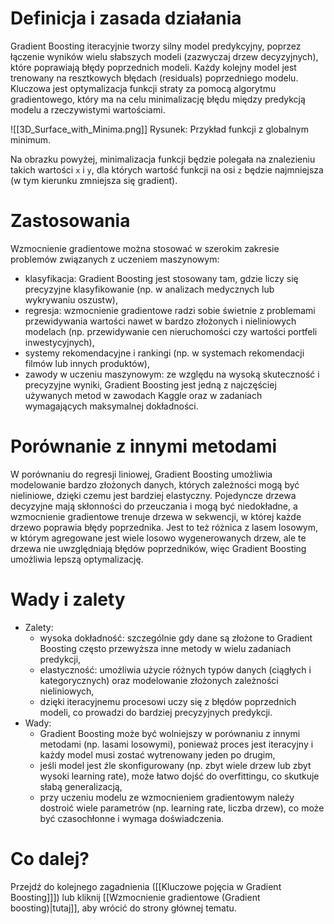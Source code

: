 # Definicja i zasada działania

Gradient Boosting iteracyjnie tworzy silny model predykcyjny, poprzez łączenie wyników wielu słabszych modeli (zazwyczaj drzew decyzyjnych), które poprawiają błędy poprzednich modeli. Każdy kolejny model jest trenowany na resztkowych błędach (residuals) poprzedniego modelu. Kluczowa jest optymalizacja funkcji straty za pomocą algorytmu gradientowego, który ma na celu minimalizację błędu między predykcją modelu a rzeczywistymi wartościami.

![[3D_Surface_with_Minima.png]]
Rysunek: Przykład funkcji z globalnym minimum.

Na obrazku powyżej, minimalizacja funkcji będzie polegała na znalezieniu takich wartości `x` i `y`, dla których wartość funkcji na osi `z` będzie najmniejsza (w tym kierunku zmniejsza się gradient).
# Zastosowania

Wzmocnienie gradientowe można stosować w szerokim zakresie problemów związanych z uczeniem maszynowym:
- klasyfikacja: Gradient Boosting jest stosowany tam, gdzie liczy się precyzyjne klasyfikowanie (np. w analizach medycznych lub wykrywaniu oszustw),
- regresja: wzmocnienie gradientowe radzi sobie świetnie z problemami przewidywania wartości nawet w bardzo złożonych i nieliniowych modelach (np. przewidywanie cen nieruchomości czy wartości portfeli inwestycyjnych),
- systemy rekomendacyjne i rankingi (np. w systemach rekomendacji filmów lub innych produktów),
- zawody w uczeniu maszynowym: ze względu na wysoką skuteczność i precyzyjne wyniki, Gradient Boosting jest jedną z najczęściej używanych metod w zawodach Kaggle oraz w zadaniach wymagających maksymalnej dokładności.
# Porównanie z innymi metodami

W porównaniu do regresji liniowej, Gradient Boosting umożliwia modelowanie bardzo złożonych danych, których zależności mogą być nieliniowe, dzięki czemu jest bardziej elastyczny. Pojedyncze drzewa decyzyjne mają skłonności do przeuczania i mogą być niedokładne, a wzmocnienie gradientowe trenuje drzewa w sekwencji, w której każde drzewo poprawia błędy poprzednika. Jest to też różnica z lasem losowym, w którym agregowane jest wiele losowo wygenerowanych drzew, ale te drzewa nie uwzględniają błędów poprzedników, więc Gradient Boosting umożliwia lepszą optymalizację.

# Wady i zalety

- Zalety:
    - wysoka dokładność:  szczególnie gdy dane są złożone to Gradient Boosting często przewyższa inne metody w wielu zadaniach predykcji,
    - elastyczność: umożliwia użycie różnych typów danych (ciągłych i kategorycznych) oraz modelowanie złożonych zależności nieliniowych,
    - dzięki iteracyjnemu procesowi uczy się z błędów poprzednich modeli, co prowadzi do bardziej precyzyjnych predykcji.
- Wady:
    - Gradient Boosting może być wolniejszy w porównaniu z innymi metodami (np. lasami losowymi), ponieważ proces jest iteracyjny i każdy model musi zostać wytrenowany jeden po drugim,
    - jeśli model jest źle skonfigurowany (np. zbyt wiele drzew lub zbyt wysoki learning rate), może łatwo dojść do overfittingu, co skutkuje słabą generalizacją,
    - przy uczeniu modelu ze wzmocnieniem gradientowym należy dostroić wiele parametrów (np. learning rate, liczba drzew), co może być czasochłonne i wymaga doświadczenia.

# Co dalej?

Przejdź do kolejnego zagadnienia ([[Kluczowe pojęcia w Gradient Boosting]]]) lub kliknij [[Wzmocnienie gradientowe (Gradient boosting)|tutaj]], aby wrócić do strony głównej tematu.